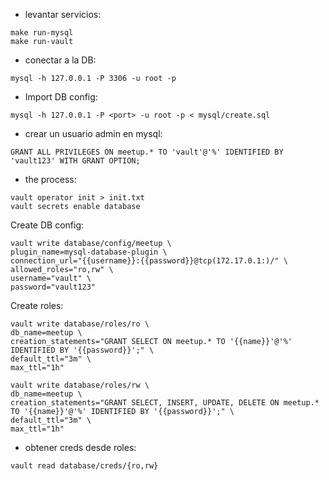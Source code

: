 - levantar servicios:
```
make run-mysql
make run-vault
```

- conectar a la DB:
```
mysql -h 127.0.0.1 -P 3306 -u root -p
```
- Import DB config:
```
mysql -h 127.0.0.1 -P <port> -u root -p < mysql/create.sql
```
- crear un usuario admin en mysql:
```
GRANT ALL PRIVILEGES ON meetup.* TO 'vault'@'%' IDENTIFIED BY 'vault123' WITH GRANT OPTION;
```

- the process:
```
vault operator init > init.txt
vault secrets enable database
```

Create DB config:
```
vault write database/config/meetup \
plugin_name=mysql-database-plugin \
connection_url="{{username}}:{{password}}@tcp(172.17.0.1:)/" \
allowed_roles="ro,rw" \
username="vault" \
password="vault123"
```
Create roles:
```
vault write database/roles/ro \
db_name=meetup \
creation_statements="GRANT SELECT ON meetup.* TO '{{name}}'@'%' IDENTIFIED BY '{{password}}';" \
default_ttl="3m" \
max_ttl="1h"

vault write database/roles/rw \
db_name=meetup \
creation_statements="GRANT SELECT, INSERT, UPDATE, DELETE ON meetup.* TO '{{name}}'@'%' IDENTIFIED BY '{{password}}';" \
default_ttl="3m" \
max_ttl="1h"
```
- obtener creds desde roles:
```
vault read database/creds/{ro,rw}
```
